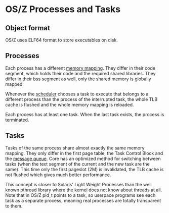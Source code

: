 OS/Z Processes and Tasks
========================

Object format
-------------

OS/Z uses ELF64 format to store executables on disk.

Processes
---------

Each process has a different [memory mapping](https://github.com/bztsrc/osz/tree/master/docs/memory.md).
They differ in their code segment, which holds their code and the required shared libraries. They differ in their bss segment
as well, only the shared memory is globally mapped.

Whenever the [scheduler](https://github.com/bztsrc/osz/blob/master/src/core/sched.c) chooses a task to execute that belongs to a different process than the process of the
interrupted task, the whole TLB cache is flushed and the whole memory mapping is reloaded.

Each process has at least one task. When the last task exists, the process is terminated.

Tasks
-----

Tasks of the same process share almost exactly the same memory mapping. They only differ in the first
page table, the Task Control Block and the [message queue](https://github.com/bztsrc/osz/blob/master/docs/messages.md).
Core has an optimized method for switching between tasks (when the text segment of the current and the new task are the same). This time only the first
pageslot (2M) is invalidated, the TLB cache is not flushed which gives much better performance.

This concept is closer to Solaris' Light Weight Processes than the well known pthread library where the
kernel does not know about threads at all. Note that in OS/Z pid_t points to a task, so userpace programs
see each task as a separate process, meaning real processes are totally transparent to them.

